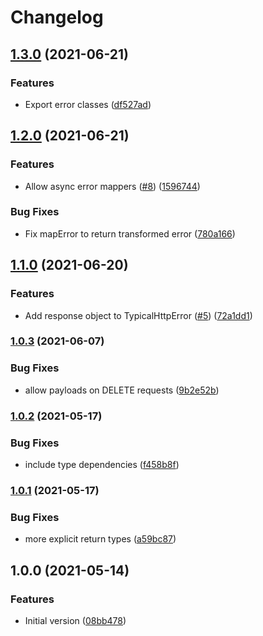 # Changelog

## [1.3.0](https://www.github.com/runeh/typical-fetch/compare/v1.2.0...v1.3.0) (2021-06-21)


### Features

* Export error classes ([df527ad](https://www.github.com/runeh/typical-fetch/commit/df527adecd13bcbddb1c1503f3ea0d208d780f5f))

## [1.2.0](https://www.github.com/runeh/typical-fetch/compare/v1.1.0...v1.2.0) (2021-06-21)


### Features

* Allow async error mappers ([#8](https://www.github.com/runeh/typical-fetch/issues/8)) ([1596744](https://www.github.com/runeh/typical-fetch/commit/15967449dd30c79f222f53136c8fcf4f8ad9a796))


### Bug Fixes

* Fix mapError to return transformed error ([780a166](https://www.github.com/runeh/typical-fetch/commit/780a16605498738ca3638f3b3910ebd903f2d98e))

## [1.1.0](https://www.github.com/runeh/typical-fetch/compare/v1.0.3...v1.1.0) (2021-06-20)


### Features

* Add response object to TypicalHttpError ([#5](https://www.github.com/runeh/typical-fetch/issues/5)) ([72a1dd1](https://www.github.com/runeh/typical-fetch/commit/72a1dd16e1dfea8d9fd3f9dc6b38fa461aae5053))

### [1.0.3](https://www.github.com/runeh/typical-fetch/compare/v1.0.2...v1.0.3) (2021-06-07)


### Bug Fixes

* allow payloads on DELETE requests ([9b2e52b](https://www.github.com/runeh/typical-fetch/commit/9b2e52b2f9313e1d4dc61f1f1b5ed46ad246cd03))

### [1.0.2](https://www.github.com/runeh/typical-fetch/compare/v1.0.1...v1.0.2) (2021-05-17)


### Bug Fixes

* include type dependencies ([f458b8f](https://www.github.com/runeh/typical-fetch/commit/f458b8fcb3d85173e21966207cd3ed9c140d7858))

### [1.0.1](https://www.github.com/runeh/typical-fetch/compare/v1.0.0...v1.0.1) (2021-05-17)


### Bug Fixes

* more explicit return types ([a59bc87](https://www.github.com/runeh/typical-fetch/commit/a59bc878b2bcccc18bc5913491e9737b536ca5fc))

## 1.0.0 (2021-05-14)


### Features

* Initial version ([08bb478](https://www.github.com/runeh/typical-fetch/commit/08bb478b2225cb8accf9db5cfdede75d3dbe612a))
